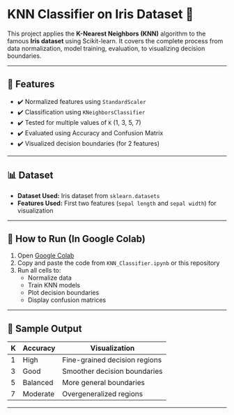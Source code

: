 # KNN Classifier on Iris Dataset 🌸

This project applies the **K-Nearest Neighbors (KNN)** algorithm to the famous **Iris dataset** using Scikit-learn. It covers the complete process from data normalization, model training, evaluation, to visualizing decision boundaries.

---

## 📂 Features
- ✔️ Normalized features using `StandardScaler`
- ✔️ Classification using `KNeighborsClassifier`
- ✔️ Tested for multiple values of `K` (1, 3, 5, 7)
- ✔️ Evaluated using Accuracy and Confusion Matrix
- ✔️ Visualized decision boundaries (for 2 features)

---

## 📊 Dataset
- **Dataset Used:** Iris dataset from `sklearn.datasets`
- **Features Used:** First two features (`sepal length` and `sepal width`) for visualization

---

## 🚀 How to Run (In Google Colab)
1. Open [Google Colab](https://colab.research.google.com)
2. Copy and paste the code from `KNN_Classifier.ipynb` or this repository
3. Run all cells to:
   - Normalize data
   - Train KNN models
   - Plot decision boundaries
   - Display confusion matrices

---

## 📸 Sample Output

| K | Accuracy | Visualization |
|---|----------|----------------|
| 1 | High     | Fine-grained decision regions |
| 3 | Good     | Smoother decision boundaries |
| 5 | Balanced| More general boundaries |
| 7 | Moderate| Overgeneralized regions |

---

